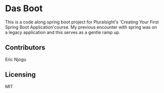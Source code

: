 # Das Boot
This is a code along spring boot project for Pluralsight's 'Creating Your First Spring Boot Application'course.
My previous encounter with spring was on a legacy application and this serves as a gentle ramp up.

## Contributors
Eric Njogu

## Licensing
MIT